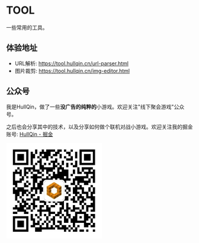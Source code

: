 # TOOL

一些常用的工具。

## 体验地址

- URL解析: https://tool.hullqin.cn/url-parser.html
- 图片裁剪: https://tool.hullqin.cn/img-editor.html

## 公众号

我是HullQin，做了一些**没广告的纯粹的**小游戏。欢迎关注"线下聚会游戏"公众号。

之后也会分享其中的技术，以及分享如何做个联机对战小游戏。欢迎关注我的掘金账号: [HullQin - 掘金](https://juejin.cn/user/615367094054285/posts)

![公众号"线下聚会游戏"](qrcode.jpg)
